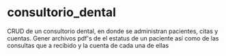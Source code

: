# consultorio_dental
CRUD de un consultorio dental, en donde se administran pacientes, citas y cuentas. Gener archivos pdf's de el estatus de un paciente así como de las consultas que a recibido y la cuenta de cada una de ellas
